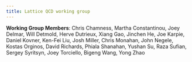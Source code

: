 ```yaml
---
title: Lattice QCD working group
---
```


**Working Group Members**: Chris Chamness, Martha Constantinou, Joey Delmar, Will Detmold, Herve Dutrieux, Xiang Gao, Jinchen He, Joe Karpie, Daniel Kovner, Ken-Fei Liu, Josh Miller, Chris Monahan, John Negele, Kostas Orginos, David Richards, Phiala Shanahan, Yushan Su, Raza Sufian, Sergey Syritsyn, Joey Torciello, Bigeng Wang, Yong Zhao

